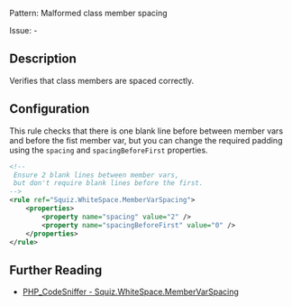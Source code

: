 Pattern: Malformed class member spacing

Issue: -

## Description

Verifies that class members are spaced correctly.

## Configuration

This rule checks that there is one blank line before between member vars and before the fist member var, but you can change the required padding using the `spacing` and `spacingBeforeFirst` properties.

```xml
<!--
 Ensure 2 blank lines between member vars,
 but don't require blank lines before the first.
-->
<rule ref="Squiz.WhiteSpace.MemberVarSpacing">
    <properties>
        <property name="spacing" value="2" />
        <property name="spacingBeforeFirst" value="0" />
    </properties>
</rule>
```

## Further Reading

* [PHP_CodeSniffer - Squiz.WhiteSpace.MemberVarSpacing](https://github.com/squizlabs/PHP_CodeSniffer/blob/master/src/Standards/Squiz/Sniffs/WhiteSpace/MemberVarSpacingSniff.php)